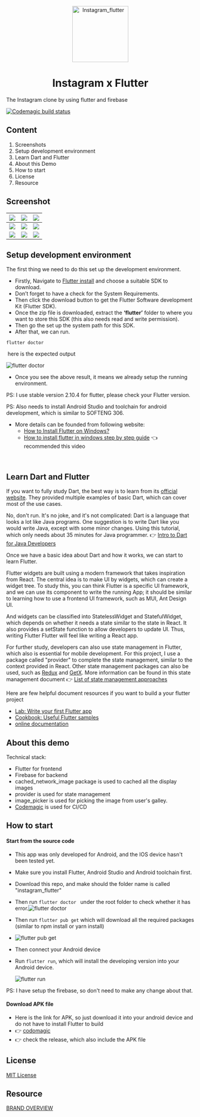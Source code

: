 <p align="center">
<img src="screenshot/Instagram_Glyph_Gradient_RGB.png" alt="Instagram_flutter" width="150">
</p>
<h1 align="center">Instagram x Flutter</h1>

The Instagram clone by using flutter and firebase

[![Codemagic build status](https://api.codemagic.io/apps/62512f57ddae835f04ad3abd/62512f57ddae835f04ad3abc/status_badge.svg)](https://codemagic.io/apps/62512f57ddae835f04ad3abd/62512f57ddae835f04ad3abc/latest_build)

## Content

1. Screenshots
2. Setup development environment
3. Learn Dart and Flutter
4. About this Demo
5. How to start
5. License
5. Resource

## Screenshot

|![](screenshot/Screenshot_20220410_001054.jpg)      |![](screenshot/Screenshot_20220410_001105.jpg)      |![](screenshot/Screenshot_20220410_001110.jpg)      |
| ---- | ---- | ---- |
|![](screenshot/Screenshot_20220410_001124.jpg)      |![](screenshot/Screenshot_20220410_001132.jpg)      |![](screenshot/Screenshot_20220410_001143.jpg)      |
|![](screenshot/Screenshot_20220410_003131.jpg)      |![](screenshot/Screenshot_20220410_003220.jpg)      |![](screenshot/Screenshot_20220410_003237.jpg)      |

## Setup development environment

The first thing we need to do this set up the development environment.

- Firstly, Navigate to [Flutter install](https://docs.flutter.dev/get-started/install) and choose a suitable SDK to download.
- Don’t forget to have a check for the System Requirements.
- Then click the download button to get the Flutter Software development Kit (Flutter SDK).
- Once the zip file is downloaded, extract the **‘flutter’** folder to where you want to store this SDK (this also needs read and write permission).
- Then go the set up the system path for this SDK.
- After that, we can run.

```
flutter doctor
```
​	here is the expected output

![flutter doctor](screenshot/command.png)

- Once you see the above result, it means we already setup the running environment.

PS: I use stable version 2.10.4 for flutter, please check your Flutter version.

PS: Also needs to install Android Studio and toolchain for android development, which is similar to SOFTENG 306.

- More details can be founded from following website:
  - [How to Install Flutter on Windows?](https://www.geeksforgeeks.org/how-to-install-flutter-on-windows/)
  - [How to install flutter in windows step by step guide](https://www.youtube.com/watch?v=tun0HUHaDuE) 👈 recommended this video

​		

## Learn Dart and Flutter

If you want to fully study Dart, the best way is to learn from its [official website](https://dart.dev/samples). They provided multiple examples of basic Dart, which can cover most of the use cases.



No, don't run. It's no joke, and it's not complicated: Dart is a language that looks a lot like Java programs. One suggestion is to write Dart like you would write Java, except with some minor changes. Using this tutorial, which only needs about 35 minutes for Java programmer. 👉 [Intro to Dart for Java Developers](https://developers.google.com/codelabs/from-java-to-dart)



Once we have a basic idea about Dart and how it works, we can start to learn Flutter.



Flutter widgets are built using a modern framework that takes inspiration from React. The central idea is to make UI by widgets, which can create a widget tree. To study this, you can think Flutter is a specific UI framework, and we can use its component to write the running App; it should be similar to learning how to use a frontend UI framework, such as MUI, Ant Design UI.



And widgets can be classified into StatelessWidget and StatefulWidget, which depends on whether it needs a state similar to the state in React. It also provides a setState function to allow developers to update UI. Thus, writing Flutter Flutter will feel like writing a React app.



For further study, developers can also use state management in Flutter, which also is essential for mobile development. For this project, I use a package called "provider" to complete the state management, similar to the context provided in React. Other state management packages can also be used, such as [Redux](https://pub.dev/packages/redux) and [GetX](https://pub.dev/packages/get). More information can be found in this state management document 👉 [List of state management approaches](https://docs.flutter.dev/development/data-and-backend/state-mgmt/options)



Here are few helpful document resources if you want to build a your flutter project

- [Lab: Write your first Flutter app](https://flutter.dev/docs/get-started/codelab)
- [Cookbook: Useful Flutter samples](https://flutter.dev/docs/cookbook)
- [online documentation](https://flutter.dev/docs)



## About this demo

Technical stack:

- Flutter for frontend
- Firebase for backend
- cached_network_image package is used to cached all the display images
- provider is used for state management
- image_picker is used for picking the image from user's galley.
- [Codemagic](https://codemagic.io/start/) is used for CI/CD




## How to start

#### Start from the source code

- This app was only developed for Android, and the IOS device hasn't been tested yet.
- Make sure you install Flutter, Android Studio and Android toolchain first.

- Download this repo, and make should the folder name is called "instagram_flutter"
- Then run `flutter doctor ` under the root folder to check whether it has error.![flutter doctor](screenshot/command.png)

- Then run `flutter pub get` which will download all the required packages (similar to npm install or yarn install)

- ![flutter pub get](screenshot/pub.png)

- Then connect your Android device

- Run `flutter run`, which will install the developing version into your Android device.

  ![flutter run](screenshot/run.png)



PS: I have setup the firebase, so don't need to make any change about that.



#### Download APK file

- Here is the link for APK, so just download it into your android device and do not have to install Flutter to build
- 👉 [codomagic](https://api.codemagic.io/artifacts/28f90b65-ff19-449e-99cc-c1b22d308385/f2547d44-eee3-498f-9091-1574fd943557/app-release.apk)
- 👉 check the release, which also include the APK file



## License

[MIT License](https://github.com/UOA-CS732-SE750-Students-2022/instagram_flutter/blob/main/LICENSE)



## Resource

[BRAND OVERVIEW](https://www.facebook.com/brand/resources/instagram/instagram-brand/)
